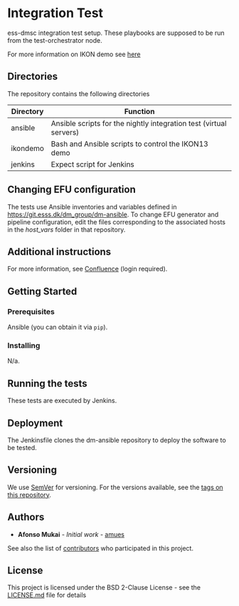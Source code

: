 # Integration Test

ess-dmsc integration test setup. These playbooks are supposed to be run from
the test-orchestrator node.

For more information on IKON demo see [here](ikondemo/README.md)

## Directories

The repository contains the following directories

Directory             | Function
-------------         | -------------
ansible               | Ansible scripts for the nightly integration test (virtual servers)
ikondemo              | Bash and Ansible scripts to control the IKON13 demo
jenkins               | Expect script for Jenkins


## Changing EFU configuration

The tests use Ansible inventories and variables defined in https://git.esss.dk/dm_group/dm-ansible. To change EFU generator and pipeline configuration, edit the files corresponding to the associated hosts in the *host_vars* folder in that repository.


## Additional instructions

For more information, see
[Confluence](https://confluence.esss.lu.se/display/ECDC/Integration+Test+Environment) (login
required).


## Getting Started

### Prerequisites

Ansible (you can obtain it via `pip`).

### Installing

N/a.

## Running the tests

These tests are executed by Jenkins.

## Deployment

The Jenkinsfile clones the dm-ansible repository to deploy the software to be tested.

## Versioning

We use [SemVer](http://semver.org/) for versioning. For the versions available, see the [tags on this repository](https://github.com/ess-dmsc/project/tags).

## Authors

* **Afonso Mukai** - *Initial work* - [amues](https://github.com/amues)

See also the list of [contributors](https://github.com/ess-dmsc/integration-test/contributors) who participated in this project.

## License

This project is licensed under the BSD 2-Clause License - see the [LICENSE.md](LICENSE.md) file for details
